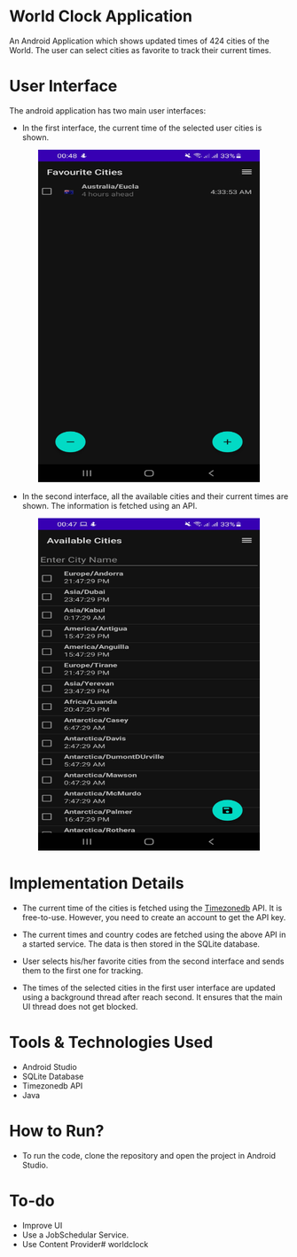 # World Clock Application

An Android Application which shows updated times of 424 cities of the World. The user can select cities as favorite to track their current times.

# User Interface

The android application has two main user interfaces:

- In the first interface, the current time of the selected user cities is shown.

<p align="center">
    <img src="/Resources/first-activity.jpg" width="400" height="600">
</p>

- In the second interface, all the available cities and their current times are shown. The information is fetched using an API.

<p align="center">
    <img src="/Resources/second-activity.jpg" width="400" height="600">
</p>

# Implementation Details

- The current time of the cities is fetched using the <a href="https://timezonedb.com/references/list-time-zone">Timezonedb</a> API. It is free-to-use. However, you need to create an account to get the API key.

- The current times and country codes are fetched using the above API in a started service. The data is then stored in the SQLite database.

* User selects his/her favorite cities from the second interface and sends them to the first one for tracking.

* The times of the selected cities in the first user interface are updated using a background thread after reach second. It ensures that the main UI thread does not get blocked.

# Tools & Technologies Used

- Android Studio
- SQLite Database
- Timezonedb API
- Java

# How to Run?

- To run the code, clone the repository and open the project in Android Studio.

# To-do

- Improve UI
- Use a JobSchedular Service.
- Use Content Provider#   w o r l d c l o c k 
 
 
